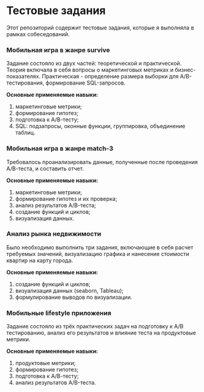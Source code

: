 # Тестовые задания

Этот репозиторий содержит тестовые задания, которые я выполняла в рамках собеседований.

### Мобильная игра в жанре survive

Задание состояло из двух частей: теоретической и практической. Теория включала в себя вопросы о маркетинговых метриках и бизнес-показателях. Практическая - определение размера выборки для А/В-тестирования, формирование SQL-запросов.

**Основные применяемые навыки:**

1. маркетинговые метрики;
2. формирование гипотез;
3. подготовка к А/В-тесту;
4. SQL: подзапросы, оконные функции, группировка, объединение таблиц.

### Мобильная игра в жанре match-3

Требовалось проанализировать данные, полученные после проведения А/В-теста, и составить отчет.

**Основные применяемые навыки:**

1. маркетинговые метрики;
2. формирование гипотез и их проверка;
3. анализ результатов А/В-теста;
4. создание функций и циклов;
5. визуализация данных.

### Анализ рынка недвижимости

Было необходимо выполнить три задания, включающие в себя расчет требуемых значений, визуализацию графика и нанесение стоимости квартир на карту города.

**Основные применяемые навыки:**

1. создание функций и циклов;
2. визуализация данных (seaborn, Tableau);
3. формулирование выводов по визуализации.

### Мобильные lifestyle приложения

Задание состояло из трёх практических задач на подготовку к A/B тестированию, анализ его результатов и влияние теста на продуктовые метрики.

**Основные применяемые навыки:**

1. продуктовые метрики;
2. формирование гипотез;
3. подготовка к А/В-тесту;
4. анализ результатов A/B-теста.
